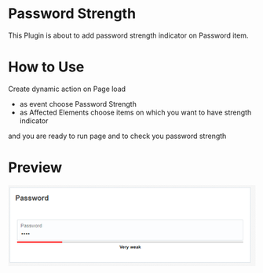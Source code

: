 # Password Strength

  This Plugin is about to add password strength indicator on Password item.

# How to Use

  Create dynamic action on Page load
   - as event choose Password Strength
   - as Affected Elements choose items on which you want to have strength indicator

   and you are ready to run page and to check you password strength


# Preview

![alt text](https://raw.githubusercontent.com/nhasko/PasswordStrength/master/preview.PNG)
